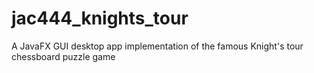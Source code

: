 # jac444_knights_tour
A JavaFX GUI desktop app implementation of the famous Knight's tour chessboard puzzle game
